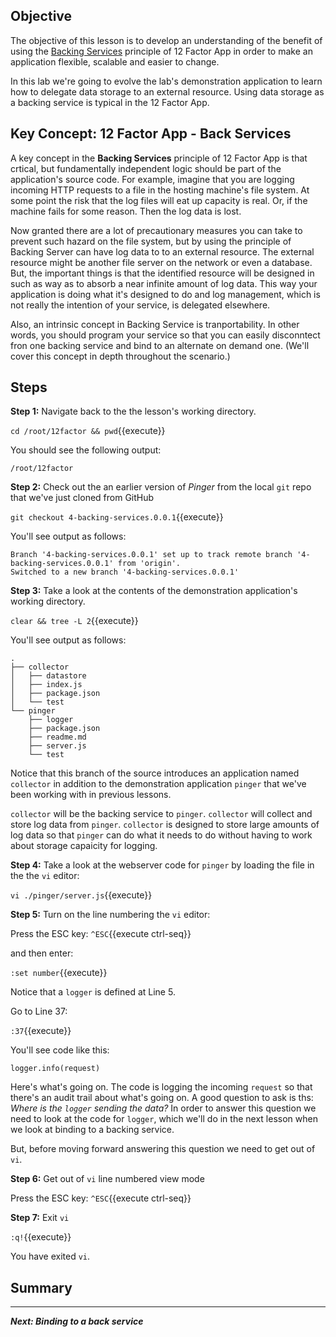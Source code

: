 ## Objective
The objective of this lesson is to develop an understanding of the benefit of using the [Backing Services](https://12factor.net/backing-services) principle of 12 Factor App in order to make an application flexible, scalable and easier to change.

In this lab we're going to evolve the lab's demonstration application to learn how to delegate data storage to an external resource. Using data storage as a backing service is typical in the 12 Factor App.

## Key Concept: 12 Factor App - Back Services
A key concept in the **Backing Services** principle of 12 Factor App is that crtical, but fundamentally independent logic should be part of the application's source code. For example, imagine that you are logging incoming HTTP requests to a file in the hosting machine's file system. At some point the risk that the log files will eat up capacity is real. Or, if the machine fails for some reason. Then the log data is lost.

Now granted there are a lot of precautionary measures you can take to prevent such hazard on the file system, but by using the principle of Backing Server can have log data to to an external resource. The external resource might be another file server on the network or even a database. But, the important things is that the identified resource will be designed in such as way as to absorb a near infinite amount of log data. This way your application is doing what it's designed to do and log management, which is not really the intention of your service, is delegated elsewhere.

Also, an intrinsic concept in Backing Service is tranportability. In other words, you should program your service so that you can easily disconntect fron one backing service and bind to an alternate on demand one. (We'll cover this concept in depth throughout the scenario.)


## Steps

**Step 1:** Navigate back to the the lesson's working directory.

`cd /root/12factor && pwd`{{execute}}

You should see the following output:

`/root/12factor`

**Step 2:** Check out the an earlier version of *Pinger* from the local `git` repo that we've just cloned from GitHub

`git checkout 4-backing-services.0.0.1`{{execute}}

You'll see output as follows:

```
Branch '4-backing-services.0.0.1' set up to track remote branch '4-backing-services.0.0.1' from 'origin'.
Switched to a new branch '4-backing-services.0.0.1'

```
**Step 3:** Take a look at the contents of the demonstration application's working directory.

`clear && tree -L 2`{{execute}}

You'll see output as follows:

```
.
├── collector
│   ├── datastore
│   ├── index.js
│   ├── package.json
│   └── test
└── pinger
    ├── logger
    ├── package.json
    ├── readme.md
    ├── server.js
    └── test

```

Notice that this branch of the source introduces an application named `collector` in addition to the demonstration application `pinger` that we've been working with in previous lessons.

`collector` will be the backing service to `pinger`. `collector` will collect and store log data from `pinger`. `collector` is designed to store large amounts of log data so that `pinger` can do what it needs to do without having to work about storage capaicity for logging.

**Step 4:** Take a look at the webserver code for `pinger` by loading the file in the the `vi` editor:

`vi ./pinger/server.js`{{execute}}

**Step 5:** Turn on the line numbering the `vi` editor:

Press the ESC key: `^ESC`{{execute ctrl-seq}}

and then enter:

`:set number`{{execute}}

Notice that a `logger` is defined at Line 5.

Go to Line 37:

`:37`{{execute}}

You'll see code like this:

`logger.info(request)`

Here's what's going on. The code is logging the incoming `request` so that there's an audit trail about what's going on. A good question to ask is ths: *Where is the `logger` sending the data?* In order to answer this question we need to look at the code for `logger`, which we'll do in the next lesson when we look at binding to a backing service.

But, before moving forward answering this question we need to get out of `vi`.

**Step 6:** Get out of `vi` line numbered view mode

Press the ESC key: `^ESC`{{execute ctrl-seq}}

**Step 7:** Exit `vi`

`:q!`{{execute}}

You have exited `vi`.



## Summary

----


***Next: Binding to a back service***